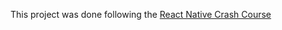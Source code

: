 This project was done following the [React Native Crash Course](https://www.youtube.com/watch?v=mkualZPRZCs)
